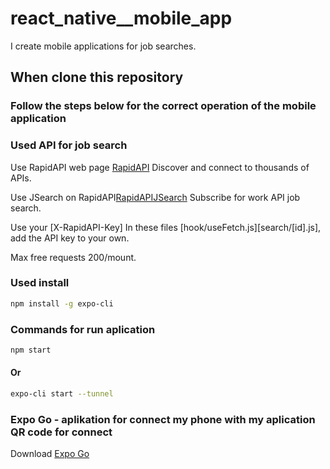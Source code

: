 # react_native__mobile_app
I create mobile applications for job searches.

## When clone this repository 
### Follow the steps below for the correct operation of the mobile application

### Used API for job search 

Use RapidAPI web page [RapidAPI](https://rapidapi.com) Discover and connect to thousands of APIs.

Use JSearch on RapidAPI[RapidAPIJSearch](https://rapidapi.com/letscrape-6bRBa3QguO5/api/jsearch) Subscribe for work API job search.

Use your [X-RapidAPI-Key] In these files [hook/useFetch.js][search/[id].js], add the API key to your own.

Max free requests 200/mount.

### Used install 

```sh
npm install -g expo-cli
```

### Commands for run aplication

```sh
npm start
```

#### Or

```sh
expo-cli start --tunnel
```

### Expo Go - aplikation for connect my phone with my aplication QR code for connect

Download [Expo Go](https://expo.dev/client?utm_source=google&utm_medium=cpc&utm_content=performancemax&gclid=Cj0KCQjw_O2lBhCFARIsAB0E8B_fJsng-U0ioJ6-E6yta22vCn4F4JNH4ayVGAqGmb2-XT9uf3xRMm4aAlRJEALw_wcB)
